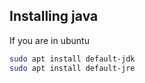 ## Installing java

If you are in ubuntu
```bash
sudo apt install default-jdk
sudo apt install default-jre
```

